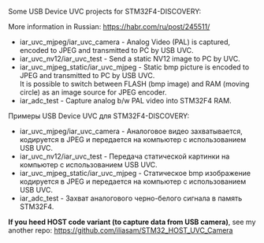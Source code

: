 Some USB Device UVC projects for STM32F4-DISCOVERY:  

More information in Russian: https://habr.com/ru/post/245511/

* iar_uvc_mjpeg/iar_uvc_camera - Analog Video (PAL) is captured, encoded to JPEG and transmitted to PC by USB UVC.
* iar_uvc_nv12/iar_uvc_test - Send a static NV12 image to PC by UVC.  
* iar_uvc_mjpeg_static/iar_uvc_mjpeg - Static bmp picture is encoded to JPEG and transmitted to PC by USB UVC.  
It is possible to switch between FLASH (bmp image) and RAM (moving circle) as an image source for JPEG encoder.  
* iar_adc_test - Capture analog b/w PAL video into STM32F4 RAM.

Примеры USB Device UVC для STM32F4-DISCOVERY:  
* iar_uvc_mjpeg/iar_uvc_camera - Аналоговое видео захватывается, кодируется в JPEG и передается на компьютер с использованием USB UVC.  
* iar_uvc_nv12/iar_uvc_test - Передача статической картинки на компьютер с использованием USB UVC.  
* iar_uvc_mjpeg_static/iar_uvc_mjpeg - Статическое bmp изображение кодируется в JPEG и передается на компьютер с использованием USB UVC.  
* iar_adc_test - Захват аналогового черно-белого сигнала в память STM32F4.

**If you heed HOST code variant (to capture data from USB camera)**, see my another repo: https://github.com/iliasam/STM32_HOST_UVC_Camera
